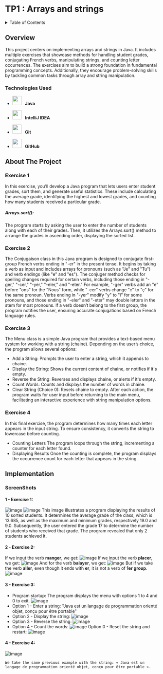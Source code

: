 # TP1 : Arrays and strings
<details>
  <summary>Table of Contents</summary>
  <ol>
    <li>
      <a href="#about-the-project">Overview</a>
      <ul>
        <li><a href="#built-with">Technologies Used</a></li>
      </ul>
    </li>
    <li>
      <a href="#about-the-project">About The Project</a>
      <ul>
        <li><a href="#built-with">Exercise 1 </a></li>
        <li><a href="#built-with">Exercise 2 </a></li>
        <li><a href="#built-with">Exercise 3 </a></li>
        <li><a href="#built-with">Exercise 4 </a></li>
      </ul>
    </li>
    <li>
      <a href="#getting-started">Implementation</a>
      <ul>
        <li><a href="#prerequisites">Screenshots</a></li>
      </ul>
    </li>
   
    
  </ol>
</details>



## Overview

This project centers on implementing arrays and strings in Java. It includes multiple exercises that showcase methods for handling student grades, conjugating French verbs, manipulating strings, and counting letter occurrences. The exercises aim to build a strong foundation in fundamental programming concepts. Additionally, they encourage problem-solving skills by tackling common tasks through array and string manipulation.


### Technologies Used

- <img src="https://upload.wikimedia.org/wikipedia/en/3/30/Java_programming_language_logo.svg" width="30" height="30"/> &nbsp;&nbsp;**Java**
- <img src="https://resources.jetbrains.com/storage/products/company/brand/logos/IntelliJ_IDEA_icon.svg" width="30" height="30"/> &nbsp;&nbsp;**IntelliJ IDEA**

- <img src="https://git-scm.com/images/logos/downloads/Git-Icon-1788C.png" width="30" height="30"/> &nbsp;&nbsp;**Git**
- <img src="https://github.githubassets.com/images/modules/logos_page/GitHub-Mark.png" width="30" height="30"/> &nbsp;&nbsp;**GitHub**

## About The Project

### Exercise 1
In this exercise, you’ll develop a Java program that lets users enter student grades, sort them, and generate useful statistics. These include calculating the average grade, identifying the highest and lowest grades, and counting how many students received a particular grade.
##### Arrays.sort():
The program starts by asking the user to enter the number of students along with each of their grades.
Then, it utilizes the Arrays.sort() method to arrange the grades in ascending order, displaying the sorted list.
### Exercise 2
The Conjugaison class in this Java program is designed to conjugate first-group French verbs ending in "-er" in the present tense. It begins by taking a verb as input and includes arrays for pronouns (such as "Je" and "Tu") and verb endings (like "e" and "es"). The conjuger method checks for spelling changes required for certain verbs, including those ending in "-ger," "-cer," "-yer," "-eler," and "-eter." For example, "-ger" verbs add an "e" before "ons" for the "Nous" form, while "-cer" verbs change "c" to "ç" for the same pronoun. Verbs ending in "-yer" modify "y" to "i" for some pronouns, and those ending in "-eler" and "-eter" may double letters in the stem for most pronouns. If a verb doesn’t belong to the first group, the program notifies the user, ensuring accurate conjugations based on French language rules.
### Exercise 3
The Menu class is a simple Java program that provides a text-based menu system for working with a string (chaine). Depending on the user’s choice, the program allows several options:

- Add a String: Prompts the user to enter a string, which it appends to chaine.
- Display the String: Shows the current content of chaine, or notifies if it's empty.
- Reverse the String: Reverses and displays chaine, or alerts if it's empty.
- Count Words: Counts and displays the number of words in chaine.
- Clear String (Choice 0): Resets chaine to empty.
After each action, the program waits for user input before returning to the main menu, facilitating an interactive experience with string manipulation options.
### Exercise 4
In this final exercise, the program determines how many times each letter appears in the input string. To ensure consistency, it converts the string to lowercase before counting.
- Counting Letters
The program loops through the string, incrementing a counter for each letter found.
- Displaying Results
Once the counting is complete, the program displays the occurrence count for each letter that appears in the string.
## Implementation
  ### ScreenShots
  #### 1 - Exercise 1:
![image](https://github.com/user-attachments/assets/5b85c20a-6fc9-4133-9e56-9307f6498bda)  ![image](https://github.com/user-attachments/assets/8d5c2279-6ef7-47ae-9bcc-7af0a34b287d)
This image illustrates a program displaying the results of 10 sorted students. It determines the average grade of the class, which is 13.685, as well as the maximum and minimum grades, respectively 19.0 and 9.0. Subsequently, the user entered the grade 17 to determine the number of students who received that grade. The program revealed that only 2 students achieved it.
  #### 2 - Exercise 2:
  If we input the verb **manger**, we get:
  ![image](https://github.com/user-attachments/assets/755dae2d-906b-4594-b699-0a116e8e9ef6)
  If we input the verb **placer**, we get:
  ![image](https://github.com/user-attachments/assets/2da7cd55-fd7a-4b75-9215-77773e72c5df)
  And for the verb **balayer**, we get:
  ![image](https://github.com/user-attachments/assets/d6a57df9-c46c-496e-a5b8-58eeba9c84fb)
  But if we take the verb **aller**, even though it ends with **er**, it is not a verb of **1er group**.
  ![image](https://github.com/user-attachments/assets/a38e415c-61ca-4d6d-a768-1c1db5140d4f)
   #### 3 - Exercise 3:
   - Program startup: The program displays the menu with options 1 to 4 and 0 to exit.
   ![image](https://github.com/user-attachments/assets/6a6dfa3e-7ee9-454f-8502-308cab6696ac)
   - Option 1 - Enter a string:
     "Java est un langage de programmation orienté objet, conçu pour être portable"
   - Option 2 - Display the string:
   ![image](https://github.com/user-attachments/assets/a4cd623d-d18f-4c2a-b4cd-2f2883316dc2)
   - Option 3 - Reverse the string:
   ![image](https://github.com/user-attachments/assets/6c16826c-a557-4dfb-b9b3-00fe08fe71ca)
   - Option 4 - Count the words:
   ![image](https://github.com/user-attachments/assets/19ce9112-3dbe-4cc8-a66a-ee35a6318df9)
   Option 0 - Reset the string and restart:
   ![image](https://github.com/user-attachments/assets/96b198fc-43e7-474a-aa79-fe1e836e27b2)
   #### 4 - Exercise 4:
   ![image](https://github.com/user-attachments/assets/db9893d4-e942-44d2-80ae-8c198aa53a63)


   
    We take the same previous example with the string: « Java est un langage de programmation orienté objet, conçu pour être portable ».
    
    







